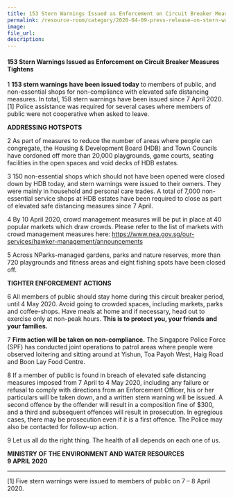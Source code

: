 ```yaml
---  
title: 153 Stern Warnings Issued as Enforcement on Circuit Breaker Measures Tightens  
permalink: /resource-room/category/2020-04-09-press-release-on-stern-warnings-issued/  
image:  
file_url:  
description:  
---  
```


#### 153 Stern Warnings Issued as Enforcement on Circuit Breaker Measures Tightens  

1 **153 stern warnings have been issued today** to members of public, and non-essential shops for non-compliance with elevated safe distancing measures. In total, 158 stern warnings have been issued since 7 April 2020.[1] Police assistance was required for several cases where members of public were not cooperative when asked to leave.  

**ADDRESSING HOTSPOTS**  

2 As part of measures to reduce the number of areas where people can congregate, the Housing & Development Board (HDB) and Town Councils have cordoned off more than 20,000 playgrounds, game courts, seating facilities in the open spaces and void decks of HDB estates.  

3 150 non-essential shops which should not have been opened were closed down by HDB today, and stern warnings were issued to their owners. They were mainly in household and personal care trades. A total of 7,000 non-essential service shops at HDB estates have been required to close as part of elevated safe distancing measures since 7 April.  

4 By 10 April 2020, crowd management measures will be put in place at 40 popular markets which draw crowds. Please refer to the list of markets with crowd management measures here: <https://www.nea.gov.sg/our-services/hawker-management/announcements>  

5 Across NParks-managed gardens, parks and nature reserves, more than 720 playgrounds and fitness areas and eight fishing spots have been closed off.  

**TIGHTER ENFORCEMENT ACTIONS**  

6 All members of public should stay home during this circuit breaker period, until 4 May 2020. Avoid going to crowded spaces, including markets, parks and coffee-shops. Have meals at home and if necessary, head out to exercise only at non-peak hours. **This is to protect you, your friends and your families.**  

7 **Firm action will be taken on non-compliance.** The Singapore Police Force (SPF) has conducted joint operations to patrol areas where people were observed loitering and sitting around at Yishun, Toa Payoh West, Haig Road and Boon Lay Food Centre.  

8 If a member of public is found in breach of elevated safe distancing measures imposed from 7 April to 4 May 2020, including any failure or refusal to comply with directions from an Enforcement Officer, his or her particulars will be taken down, and a written stern warning will be issued. A second offence by the offender will result in a composition fine of $300, and a third and subsequent offences will result in prosecution. In egregious cases, there may be prosecution even if it is a first offence. The Police may also be contacted for follow-up action.  

9 Let us all do the right thing. The health of all depends on each one of us.  

**MINISTRY OF THE ENVIRONMENT AND WATER RESOURCES**  
**9 APRIL 2020**  

-----  

[1] Five stern warnings were issued to members of public on 7 – 8 April 2020.
